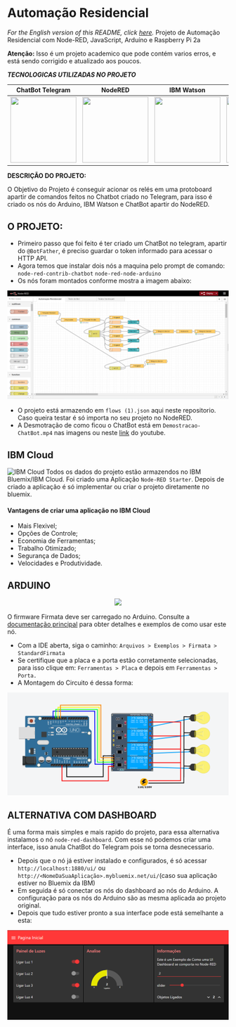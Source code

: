 # Automação Residencial
_For the English version of this README, click [here](/locales/en/README.md)._
Projeto de Automação Residencial com Node-RED, JavaScript, Arduíno e Raspberry Pi 2a
<p><b>Atenção:</b> Isso é um projeto academico que pode contém varios erros, e está sendo corrigido e atualizado aos poucos.</p>
<p><em><b>TECNOLOGICAS UTILIZADAS NO PROJETO</b></em></p>

ChatBot Telegram | NodeRED | IBM Watson | Arduino
:---:|:---:|:---:|:---:
<img src="https://logodownload.org/wp-content/uploads/2017/11/telegram-logo.png" alt="" width="150" height="150" />| <img src="https://ww1.prweb.com/prfiles/2017/08/07/14579081/node-red.png" alt="" width="150" height="150" /> | <img src="https://miro.medium.com/max/300/1*aoImpBpbh98TafNt3iT91w.png" alt="" width="150" height="150" /> | <img src="https://cdn.freebiesupply.com/logos/thumbs/2x/arduino-logo.png" alt="" width="199" height="150" />

<p><b> DESCRIÇÃO DO PROJETO: </b> </p>
<p> O Objetivo do Projeto é conseguir acionar os relés em uma protoboard apartir de comandos feitos no Chatbot criado no Telegram, para isso é criado os nós do Arduino, IBM Watson e ChatBot apartir do NodeRED.</p>
<h2> O PROJETO:</h2>

* Primeiro passo que foi feito é ter criado um ChatBot no telegram, apartir do `@BotFather`, é preciso guardar o token informado para acessar o HTTP API.
* Agora temos que instalar dois nós a maquina pelo prompt de comando:
`node-red-contrib-chatbot`
`node-red-node-arduino`
* Os nós foram montados conforme mostra a imagem abaixo:

<img src="https://raw.githubusercontent.com/EuCarlos/Automacao-Residencial/master/Imagens/nodered-imagem-projeto.png" />

* O projeto está armazendo em `flows (1).json` aqui neste repositorio. Caso queira testar é só importa no seu projeto no NodeRED.
* A Desmotração de como ficou o ChatBot está em `Demostracao-ChatBot.mp4` nas imagens ou neste [link](https://youtu.be/l7tdQdVSZfQ) do youtube.

## IBM Cloud
![IBM Cloud](https://miro.medium.com/fit/c/1838/551/1*g4OPeVwVbt0HTQo2dkV4ew.png)
Todos os dados do projeto estão armazendos no IBM Bluemix/IBM Cloud. Foi criado uma Aplicação `Node-RED Starter`. Depois de criado a aplicação é só implementar ou criar o projeto diretamente no bluemix.

#### Vantagens de criar uma aplicação no IBM Cloud
* Mais Flexivel;
* Opções de Controle;
* Economia de Ferramentas;
* Trabalho Otimizado;
* Segurança de Dados;
* Velocidades e Produtividade.

## ARDUINO
<p align="center">
  <img width="150" src="https://eaceto.dev/wp-content/uploads/2020/03/1484328266stickers_logo_text.png">
</p>

O firmware Firmata deve ser carregado no Arduino. Consulte a [documentação principal](https://nodered.org/docs/faq/interacting-with-arduino) para obter detalhes e exemplos de como usar este nó.
* Com a IDE aberta, siga o caminho: `Arquivos > Exemplos > Firmata > StandardFirmata`
* Se certifique que a placa e a porta estão corretamente selecionadas, para isso clique em: `Ferramentas > Placa` e depois em `Ferramentas > Porta.`
* A Montagem do Circuito é dessa forma:

<p align="center">
  <img width="700" src="https://github.com/EuCarlos/Automacao-Residencial/blob/master/Imagens/Circuito.png?raw=true">
</p>

## ALTERNATIVA COM DASHBOARD
É uma forma mais simples e mais rapido do projeto, para essa alternativa instalamos o nó `node-red-dashboard`. Com esse nó podemos criar uma interface, isso anula ChatBot do Telegram pois se torna desnecessario. 
* Depois que o nó já estiver instalado e configurados, é só acessar `http://localhost:1880/ui/` ou `http://<NomeDaSuaAplicação>.mybluemix.net/ui/`(caso sua aplicação estiver no Bluemix da IBM)
* Em seguida é só conectar os nós do dashboard ao nós do Arduino. A configuração para os nós do Arduino são as mesma aplicada ao projeto original.
* Depois que tudo estiver pronto a sua interface pode está semelhante a esta:

<p align="center">
  <img width="700" src="https://github.com/EuCarlos/Automacao-Residencial/blob/master/Imagens/TelaUIDashboard.PNG?raw=true">
</p>
